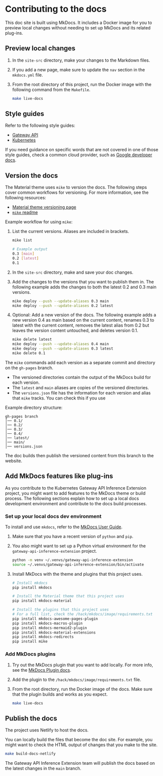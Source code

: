 # Contributing to the docs

This doc site is built using MkDocs. It includes a Docker image for you to preview local changes without needing to set up MkDocs and its related plug-ins.

## Preview local changes

1. In the `site-src` directory, make your changes to the Markdown files.

2. If you add a new page, make sure to update the `nav` section in the `mkdocs.yml` file.

3. From the root directory of this project, run the Docker image with the following command from the `Makefile`.
   ```sh
   make live-docs
   ```

## Style guides

Refer to the following style guides:

* [Gateway API](https://gateway-api.sigs.k8s.io/contributing/style-guide/)
* [Kubernetes](https://kubernetes.io/docs/contribute/style/style-guide/)

If you need guidance on specific words that are not covered in one of those style guides, check a common cloud provider, such as [Google developer docs](https://developers.google.com/style).

## Version the docs

The Material theme uses `mike` to version the docs. The following steps cover common workflows for versioning. For more information, see the following resources:

* [Material theme versioning page](https://squidfunk.github.io/mkdocs-material/setup/setting-up-versioning/)
* [`mike` readme](https://github.com/jimporter/mike)

Example workflow for using `mike`:

1. List the current versions. Aliases are included in brackets.
   ```sh
   mike list

   # Example output
   0.3 [main]
   0.2 [latest]
   0.1
   ```

2. In the `site-src` directory, make and save your doc changes.

3. Add the changes to the versions that you want to publish them in. The following example adds the changes to both the latest 0.2 and 0.3 main versions.  
   ```sh
   mike deploy --push --update-aliases 0.3 main
   mike deploy --push --update-aliases 0.2 latest
   ```

4. Optional: Add a new version of the docs. The following example adds a new version 0.4 as main based on the current content, renames 0.3 to latest with the current content, removes the latest alias from 0.2 but leaves the version content untouched, and deletes version 0.1.
   ```sh
   mike delete latest
   mike deploy --push --update-aliases 0.4 main
   mike deploy --push --update-aliases 0.3 latest
   mike delete 0.1
   ```

The `mike` commands add each version as a separate commit and directory on the `gh-pages` branch. 

* The versioned directories contain the output of the MkDocs build for each version. 
* The `latest` and `main` aliases are copies of the versioned directories.
* The `versions.json` file has the information for each version and alias that `mike` tracks. You can check this if you use 

Example directory structure:

```plaintext
gh-pages branch
│── 0.1/
│── 0.2/
│── 0.3/
│── 0.4/
│── latest/
│── main/
│── versions.json
```

The doc builds then publish the versioned content from this branch to the website.

## Add MkDocs features like plug-ins

As you contribute to the Kubernetes Gateway API Inference Extension project, you might want to add features to the MkDocs theme or build process. The following sections explain how to set up a local docs development environment and contribute to the docs build processes.

### Set up your local docs dev environment

To install and use `mkdocs`, refer to the [MkDocs User Guide](https://www.mkdocs.org/user-guide/).

1. Make sure that you have a recent version of `python` and `pip`.

2. You also might want to set up a Python virtual environment for the `gateway-api-inference-extension` project.
   ```sh
   python -m venv ~/.venvs/gateway-api-inference-extension
   source ~/.venvs/gateway-api-inference-extension/bin/activate
   ```

3. Install MkDocs with the theme and plugins that this project uses.
   ```sh
   # Install mkdocs
   pip install mkdocs
   
   # Install the Material theme that this project uses
   pip install mkdocs-material
   
   # Install the plugins that this project uses
   # For a full list, check the /hack/mkdocs/image/requirements.txt
   pip install mkdocs-awesome-pages-plugin
   pip install mkdocs-macros-plugin
   pip install mkdocs-mermaid2-plugin
   pip install mkdocs-material-extensions
   pip install mkdocs-redirects
   pip install mike
   ```

### Add MkDocs plugins

1. Try out the MkDocs plugin that you want to add locally. For more info, see the [MkDocs Plugin docs](https://squidfunk.github.io/mkdocs-material/plugins/).

2. Add the plugin to the `/hack/mkdocs/image/requirements.txt` file.

3. From the root directory, run the Docker image of the docs. Make sure that the plugin builds and works as you expect.
   ```sh
   make live-docs
   ```

## Publish the docs

The project uses Netlify to host the docs. 

You can locally build the files that become the doc site. For example, you might want to check the HTML output of changes that you make to the site.

```sh
make build-docs-netlify
```

The Gateway API Inference Extension team will publish the docs based on the latest changes in the `main` branch.